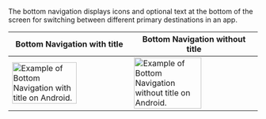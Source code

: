 The bottom navigation displays icons and optional text at the bottom of the screen for switching between different primary destinations in an app.

<!-- prettier-ignore-start -->
| Bottom Navigation with title | Bottom Navigation without title |
| --- | --- |
| <img src="https://static2.sharepointonline.com/files/fabric/fabric-website/images/controls/android/navigation/bottom-navigation.png" alt="Example of Bottom Navigation with title on Android." style="width: 75%;" /> | <img src="https://static2.sharepointonline.com/files/fabric/fabric-website/images/controls/ios/navigation/bottom-navigation-no-title.png" alt="Example of Bottom Navigation without title on Android." style="width: 75%;" /> |
<!-- prettier-ignore-end -->
